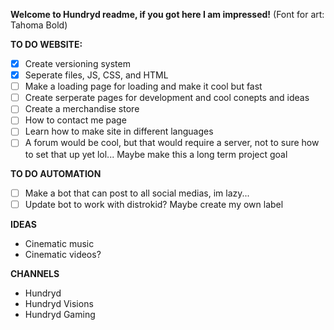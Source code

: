 **Welcome to Hundryd readme, if you got here I am impressed!**
(Font for art: Tahoma Bold)

**TO DO WEBSITE:**
- [x] Create versioning system
- [x] Seperate files, JS, CSS, and HTML
- [ ] Make a loading page for loading and make it cool but fast
- [ ] Create serperate pages for development and cool conepts and ideas
- [ ] Create a merchandise store
- [ ] How to contact me page
- [ ] Learn how to make site in different languages
- [ ] A forum would be cool, but that would require a server, not to sure how to set that up yet lol... Maybe make this a long term project goal 

**TO DO AUTOMATION**
- [ ] Make a bot that can post to all social medias, im lazy...
- [ ] Update bot to work with distrokid? Maybe create my own label

**IDEAS**
- Cinematic music
- Cinematic videos?

**CHANNELS**
- Hundryd
- Hundryd Visions
- Hundryd Gaming

